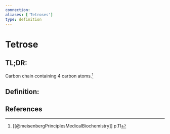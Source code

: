 ```yaml
---
connection:
aliases: ['Tetroses']
type: definition
---
```


# Tetrose

## TL;DR:
Carbon chain containing 4 carbon atoms.[^1]

## Definition:


## References
[^1]: [[@meisenbergPrinciplesMedicalBiochemistry]] p.11